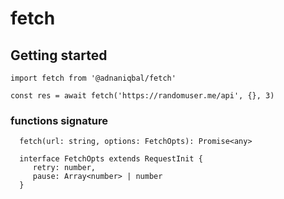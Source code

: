 # fetch



## Getting started

    import fetch from '@adnaniqbal/fetch'

    const res = await fetch('https://randomuser.me/api', {}, 3)
 

 ### functions signature
      fetch(url: string, options: FetchOpts): Promise<any> 

      interface FetchOpts extends RequestInit {
         retry: number,
         pause: Array<number> | number
      }